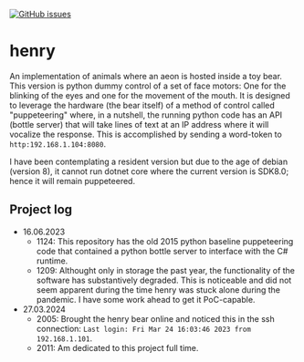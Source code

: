 [![GitHub issues](https://img.shields.io/github/issues/cartheur/henry)](https://github.com/cartheur/henry/issues)

# henry

An implementation of animals where an aeon is hosted inside a toy bear. This version is python dummy control of a set of face motors: One for the blinking of the eyes and one for the movement of the mouth. It is designed to leverage the hardware (the bear itself) of a method of control called "puppeteering" where, in a nutshell, the running python code has an API (bottle server) that will take lines of text at an IP address where it will vocalize the response. This is accomplished by sending a word-token to `http:192.168.1.104:8080`.

I have been contemplating a resident version but due to the age of debian (version 8), it cannot run dotnet core where the current version is SDK8.0; hence it will remain puppeteered.

## Project log

* 16.06.2023
    - 1124: This repository has the old 2015 python baseline puppeteering code that contained a python bottle server to interface with the C# runtime.
    - 1209: Althought only in storage the past year, the functionality of the software has substantively degraded. This is noticeable and did not seem apparent during the time henry was stuck alone during the pandemic. I have some work ahead to get it PoC-capable.
* 27.03.2024
    - 2005: Brought the henry bear online and noticed this in the ssh connection: `Last login: Fri Mar 24 16:03:46 2023 from 192.168.1.101`.
    - 2011: Am dedicated to this project full time.
